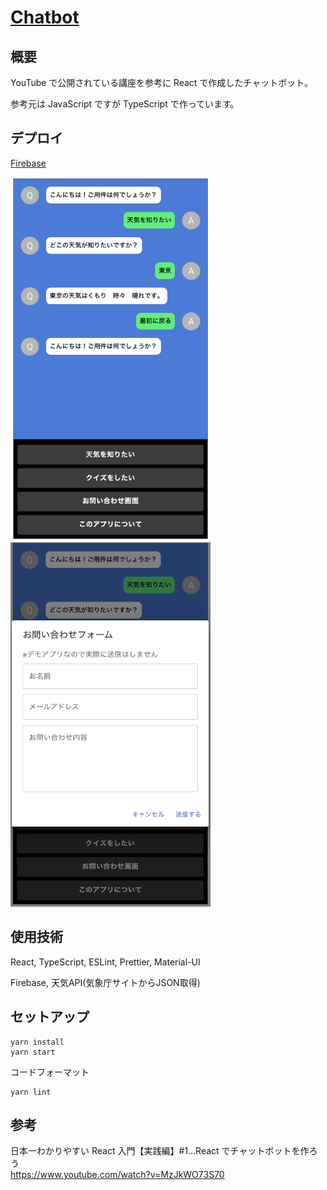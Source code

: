# [Chatbot](https://chatbot-a99d5.web.app/)

## 概要

YouTube で公開されている講座を参考に React で作成したチャットボット。

参考元は JavaScript ですが TypeScript で作っています。

## デプロイ

[Firebase](https://chatbot-a99d5.web.app/)


<img src="./demo1.png" width="320" />　<img src="./demo2.png" width="320" />

## 使用技術

React, TypeScript, ESLint, Prettier, Material-UI

Firebase, 天気API(気象庁サイトからJSON取得)


## セットアップ

```
yarn install
yarn start
```

コードフォーマット

```
yarn lint
```

## 参考

日本一わかりやすい React 入門【実践編】#1...React でチャットボットを作ろう<br/>
https://www.youtube.com/watch?v=MzJkWO73S70
